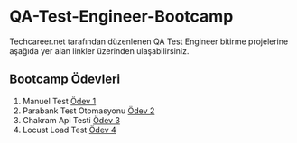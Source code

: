 # QA-Test-Engineer-Bootcamp

Techcareer.net tarafından düzenlenen QA Test Engineer bitirme projelerine aşağıda yer alan linkler üzerinden ulaşabilirsiniz.


## Bootcamp Ödevleri

1. Manuel Test   [Ödev 1](https://github.com/tahacinar/Manuel-Test)
2. Parabank Test Otomasyonu   [Ödev 2](https://github.com/tahacinar/Parabank-Test-Otomasyonu)
3. Chakram Api Testi   [Ödev 3](https://github.com/tahacinar/Chakram-Api-Testi)
4. Locust Load Test  [Ödev 4](https://github.com/tahacinar/Locust-Load-Testing)


